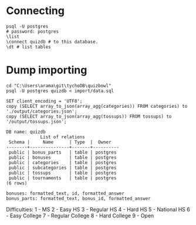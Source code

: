 
# Connecting
```
psql -U postgres
# password: postgres
\list
\connect quizdb # to this database.
\dt # list tables
```
# Dump importing
```
cd "C:\Users\arama\git\tychoDB\quizbowl"
psql -U postgres quizdb < import/data.sql

SET client_encoding = 'UTF8';
copy (SELECT array_to_json(array_agg(categories)) FROM categories) to './output/categories.json';
copy (SELECT array_to_json(array_agg(tossups)) FROM tossups) to '/output/tossups.json';
```

```
DB name: quizdb
             List of relations
 Schema |     Name      | Type  |  Owner
--------+---------------+-------+----------
 public | bonus_parts   | table | postgres
 public | bonuses       | table | postgres
 public | categories    | table | postgres
 public | subcategories | table | postgres
 public | tossups       | table | postgres
 public | tournaments   | table | postgres
(6 rows)

bonuses: formatted_text, id, formatted_answer
bonus_parts: formatted_text, bonus_id, formatted_answer
```

Difficulties:
1 - MS
2 - Easy HS
3 - Regular HS
4 - Hard HS
5 - National HS
6 - Easy College
7 - Regular College
8 - Hard College
9 - Open